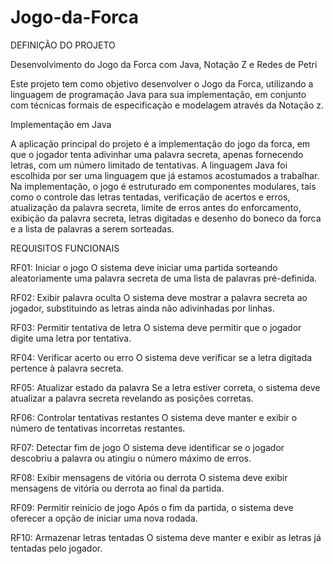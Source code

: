 # Jogo-da-Forca

DEFINIÇÃO DO PROJETO

Desenvolvimento do Jogo da Forca com Java, Notação Z e Redes de Petri

Este projeto tem como objetivo desenvolver o Jogo da Forca, utilizando a linguagem de programação Java para sua implementação, em conjunto com técnicas formais de especificação e modelagem através da Notação z. 

Implementação em Java

A aplicação principal do projeto é a implementação do jogo da forca, em que o jogador tenta adivinhar uma palavra secreta, apenas fornecendo letras, com um número limitado de tentativas. A linguagem Java foi escolhida por ser uma linguagem que já estamos acostumados a trabalhar.
Na implementação, o jogo é estruturado em componentes modulares, tais como o controle das letras tentadas, verificação de acertos e erros, atualização da palavra secreta, limite de erros antes do enforcamento, exibição da palavra secreta, letras digitadas e desenho do boneco da forca e a lista de palavras a serem sorteadas.


REQUISITOS FUNCIONAIS

RF01: Iniciar o jogo
O sistema deve iniciar uma partida sorteando aleatoriamente uma palavra secreta de uma lista de palavras pré-definida.

RF02: Exibir palavra oculta
O sistema deve mostrar a palavra secreta ao jogador, substituindo as letras ainda não adivinhadas por linhas.

RF03: Permitir tentativa de letra
O sistema deve permitir que o jogador digite uma letra por tentativa.

RF04: Verificar acerto ou erro
O sistema deve verificar se a letra digitada pertence à palavra secreta.

RF05: Atualizar estado da palavra
Se a letra estiver correta, o sistema deve atualizar a palavra secreta revelando as posições corretas.

RF06: Controlar tentativas restantes
O sistema deve manter e exibir o número de tentativas incorretas restantes.

RF07: Detectar fim de jogo
O sistema deve identificar se o jogador descobriu a palavra ou atingiu o número máximo de erros.

RF08: Exibir mensagens de vitória ou derrota
O sistema deve exibir mensagens de vitória ou derrota ao final da partida.

RF09: Permitir reinício de jogo
Após o fim da partida, o sistema deve oferecer a opção de iniciar uma nova rodada.

RF10: Armazenar letras tentadas
O sistema deve manter e exibir as letras já tentadas pelo jogador.

